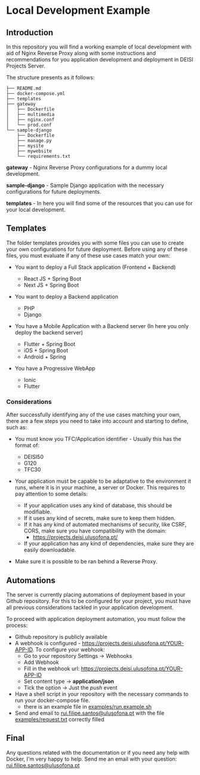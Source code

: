 # Local Development Example

## Introduction

In this repository you will find a working example of local development with aid of Nginx Reverse Proxy along with some instructions and recommendations for you application development and deployment in DEISI Projects Server.

The structure presents as it follows:

```
├── README.md
├── docker-compose.yml
├── templates
├── gateway
│   ├── Dockerfile
│   ├── multimedia
│   ├── nginx.conf
│   └── prod.conf
└── sample-django
    ├── Dockerfile
    ├── manage.py
    ├── mysite
    ├── mywebsite
    └── requirements.txt
```

**gateway** - Nginx Reverse Proxy configurations for a dummy local development.

**sample-django** - Sample Django application with the necessary configurations for future deployments.

**templates** - In here you will find some of the resources that you can use for your local development.

## Templates

The folder templates provides you with some files you can use to create your own configurations for future deployment.
Before using any of these files, you must evaluate if any of these use cases match your own:

* You want to deploy a Full Stack application (Frontend + Backend)
    * React JS + Spring Boot
    * Next JS + Spring Boot

* You want to deploy a Backend application 
    * PHP 
    * Django

* You have a Mobile Application with a Backend server (In here you only deploy the backend server)
    * Flutter + Spring Boot
    * iOS + Spring Boot
    * Android + Spring

* You have a Progressive WebApp
    * Ionic
    * Flutter

### Considerations

After successfully identifying any of the use cases matching your own, there are a few steps you need to take into account and starting to define, such as:

* You must know you TFC/Application identifier - Usually this has the format of:
    * DEISI50
    * G120
    * TFC30

* Your application must be capable to be adaptative to the environment it runs, where it is in your machine, a server or Docker. This requires to pay attention to some details:
    * If your application uses any kind of database, this should be modifiable.
    * If it uses any kind of secrets, make sure to keep them hidden.
    * If it has any kind of automated mechanisms of security, like CSRF, CORS, make sure you have compatibility with the domain:
        * https://projects.deisi.ulusofona.pt/
    * If your application has any kind of dependencies, make sure they are easily downloadable.

* Make sure it is possible to be ran behind a Reverse Proxy.

## Automations

The server is currently placing automations of deployment based in your Github repository. For this to be configured for your project, you must have all previous considerations tackled in your application development.

To proceed with application deployment automation, you must follow the process:

* Github repository is publicly available
* A webhook is configured - https://projects.deisi.ulusofona.pt/YOUR-APP-ID. To configure your webhook:
    * Go to your repository Settings -> Webhooks
    * Add Webhook
    * Fill in the webhook url: https://projects.deisi.ulusofona.pt/YOUR-APP-ID
    * Set content type -> **application/json**
    * Tick the option -> Just the *push* event
* Have a shell script in your repository with the necessary commands to run your docker-compose file.
    * there is an example file in [examples/run.example.sh](examples/run.example.sh)
* Send and email to rui.filipe.santos@ulusofona.pt with the file [examples/request.txt](examples/request.txt) correctly filled



## Final 

Any questions related with the documentation or if you need any help with Docker, I'm very happy to help. 
Send me an email with your question: rui.filipe.santos@ulusofona.pt

